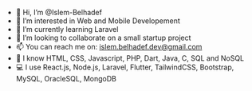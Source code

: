 - 👋 Hi, I’m @Islem-Belhadef
- 👀 I’m interested in Web and Mobile Developement
- 🌱 I’m currently learning Laravel
- 💞️ I’m looking to collaborate on a small startup project
- 📫 You can reach me on: islem.belhadef.dev@gmail.com
- 🧠 I know HTML, CSS, Javascript, PHP, Dart, Java, C, SQL and NoSQL
- 💻 I use React.js, Node.js, Laravel, Flutter, TailwindCSS, Bootstrap, MySQL, OracleSQL, MongoDB 

<!---
Islem-Belhadef/Islem-Belhadef is a ✨ special ✨ repository because its `README.md` (this file) appears on your GitHub profile.
You can click the Preview link to take a look at your changes.
--->

